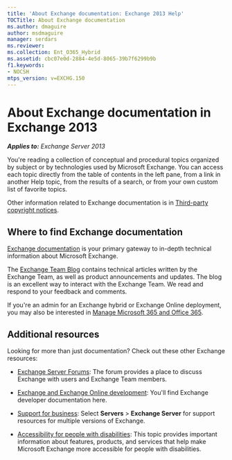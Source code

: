 ```yaml
---
title: 'About Exchange documentation: Exchange 2013 Help'
TOCTitle: About Exchange documentation
ms.author: dmaguire
author: msdmaguire
manager: serdars
ms.reviewer: 
ms.collection: Ent_O365_Hybrid
ms.assetid: cbc07e0d-2884-4e5d-8065-39b7f6299b9b
f1.keywords:
- NOCSH
mtps_version: v=EXCHG.150
---
```


# About Exchange documentation in Exchange 2013

_**Applies to:** Exchange Server 2013_

You're reading a collection of conceptual and procedural topics organized by subject or by technologies used by Microsoft Exchange. You can access each topic directly from the table of contents in the left pane, from a link in another Help topic, from the results of a search, or from your own custom list of favorite topics.

Other information related to Exchange documentation is in [Third-party copyright notices](third-party-copyright-notices-exchange-2013-help.md).

## Where to find Exchange documentation

[Exchange documentation](../Hub/index.yml) is your primary gateway to in-depth technical information about Microsoft Exchange.

The [Exchange Team Blog](https://techcommunity.microsoft.com/t5/exchange-team-blog/bg-p/Exchange) contains technical articles written by the Exchange Team, as well as product announcements and updates. The blog is an excellent way to interact with the Exchange Team. We read and respond to your feedback and comments.

If you're an admin for an Exchange hybrid or Exchange Online deployment, you may also be interested in [Manage Microsoft 365 and Office 365](/Office365/).

## Additional resources

Looking for more than just documentation? Check out these other Exchange resources:

- [Exchange Server Forums](https://social.technet.microsoft.com/forums/office/home?category=exchangeserver): The forum provides a place to discuss Exchange with users and Exchange Team members.

- [Exchange and Exchange Online development](/exchange/client-developer/exchange-server-development): You'll find Exchange developer documentation here.

- [Support for business](https://support.microsoft.com/supportforbusiness/productselection): Select **Servers** \> **Exchange Server** for support resources for multiple versions of Exchange.

- [Accessibility for people with disabilities](accessibility-exchange-2013-help.md): This topic provides important information about features, products, and services that help make Microsoft Exchange more accessible for people with disabilities.